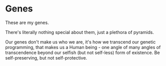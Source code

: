# Genes


These are my genes.

There's literally nothing special about them, just a plethora of pyramids.

Our genes don't make us who we are, it's how we transcend our genetic programming, that makes us a Human being - one angle of many angles of transcendence beyond our selfish (but not self-less) form of existence. Be self-preserving, but not self-protective.
